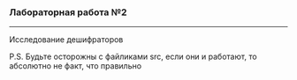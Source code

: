 ### Лабораторная работа №2

---

Исследование дешифраторов

P.S. Будьте осторожны с файликами src, если они и работают, то абсолютно не факт, что правильно